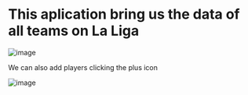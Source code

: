 # This aplication bring us the data of all teams on La Liga
![image](https://github.com/user-attachments/assets/8c5eaab3-438a-4f61-b05f-3617198113e5)

We can also add players clicking the plus icon

![image](https://github.com/user-attachments/assets/bf250e0b-7341-44e7-9ccc-24fd50120f25)

